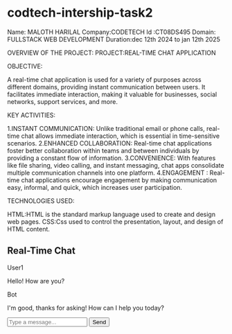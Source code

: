 # codtech-intership-task2
Name: MALOTH HARILAL
Company:CODETECH
Id :CT08DS495
Domain: FULLSTACK WEB DEVELOPMENT
Duration:dec 12th 2024 to jan 12th 2025

OVERVIEW OF THE PROJECT:
PROJECT:REAL-TIME CHAT APPLICATION

OBJECTIVE:

A real-time chat application is used for a variety of purposes across different domains, providing instant communication between users. It facilitates immediate interaction, making it valuable for businesses, social networks, support services, and more.


KEY ACTIVITIES:

1.INSTANT COMMUNICATION: Unlike traditional email or phone calls, real-time chat allows immediate interaction, which is essential in time-sensitive scenarios.
2.ENHANCED COLLABORATION: Real-time chat applications foster better collaboration within teams and between individuals by providing a constant flow of information.
3.CONVENIENCE: With features like file sharing, video calling, and instant messaging, chat apps consolidate multiple communication channels into one platform.
4.ENGAGEMENT : Real-time chat applications encourage engagement by making communication easy, informal, and quick, which increases user participation.

TECHNOLOGIES USED:

HTML:HTML is the standard markup language used to create and design web pages.
CSS:Css used to control the presentation, layout, and design of HTML content.



<!DOCTYPE html>
<html lang="en">
<head>
    <meta charset="UTF-8">
    <meta name="viewport" content="width=device-width, initial-scale=1.0">
    <title>Chat Application</title>
    <link rel="stylesheet" href="style.css">
</head>
<body>
    <div class="chat-container">
        <div class="chat-header">
            <h2>Real-Time Chat</h2>
        </div>
        <div class="chat-messages">
            <div class="message user">
                <span class="user-name">User1</span>
                <p>Hello! How are you?</p>
            </div>
            <div class="message bot">
                <span class="user-name">Bot</span>
                <p>I'm good, thanks for asking! How can I help you today?</p>
            </div>
        </div>
        <div class="chat-input">
            <input type="text" placeholder="Type a message...">
            <button>Send</button>
        </div>
    </div>
</body>
</html>
